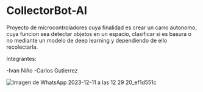 # CollectorBot-AI
Proyecto de microcontroladores cuya finalidad es crear un carro autonomo, cuya funcion sea detectar objetos en un espacio, clasificar si es basura o no mediante un modelo de deep learning  y dependiendo de ello recolectarla. 


Integrantes:

-Ivan Niño
-Carlos Gutierrez 


![Imagen de WhatsApp 2023-12-11 a las 12 29 20_ef1d551c](https://github.com/Carlos0328/CollectorBot-AI/assets/79590871/631f85ef-0714-4396-8573-9d3691884e37)
